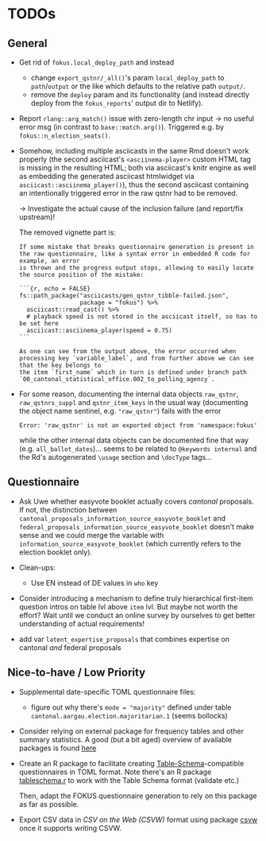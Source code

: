 # TODOs

## General

-   Get rid of `fokus.local_deploy_path` and instead

    -   change `export_qstnr/_all()`'s param `local_deploy_path` to `path`/`output` or the like which defaults to the relative path `output/`.
    -   remove the `deploy` param and its functionality (and instead directly deploy from the `fokus_reports`' output dir to Netlify).

-   Report `rlang::arg_match()` issue with zero-length chr input -\> no useful error msg (in contrast to `base::match.arg()`). Triggered e.g. by
    `fokus::n_election_seats()`.

-   Somehow, including multiple asciicasts in the same Rmd doesn't work properly (the second asciicast's `<asciinema-player>` custom HTML tag is missing in the
    resulting HTML; both via asciicast's knitr engine as well as embedding the generated asciicast htmlwidget via `asciicast::asciinema_player()`), thus the
    second asciicast containing an intentionally triggered error in the raw qstnr had to be removed.

    -\> Investigate the actual cause of the inclusion failure (and report/fix upstream)!

    The removed vignette part is:

    ````         
    If some mistake that breaks questionnaire generation is present in the raw questionnaire, like a syntax error in embedded R code for example, an error
    is thrown and the progress output stops, allowing to easily locate the source position of the mistake:

    ```{r, echo = FALSE}
    fs::path_package("asciicasts/gen_qstnr_tibble-failed.json",
                     package = "fokus") %>%
      asciicast::read_cast() %>%
      # playback speed is not stored in the asciicast itself, so has to be set here
      asciicast::asciinema_player(speed = 0.75)
    ```

    As one can see from the output above, the error occurred when processing key `variable_label`, and from further above we can see that the key belongs to
    the item `first_name` which in turn is defined under branch path `00_cantonal_statistical_office.002_to_polling_agency`.
    ````

-   For some reason, documenting the internal data objects `raw_qstnr`, `raw_qstnrs_suppl` and `qstnr_item_keys` in the usual way (documenting the object name
    sentinel, e.g. `"raw_qstnr"`) fails with the error

    ```         
    Error: 'raw_qstnr' is not an exported object from 'namespace:fokus'
    ```

    while the other internal data objects can be documented fine that way (e.g. `all_ballot_dates`)... seems to be related to `@keywords internal` and the Rd's
    autogenerated `\usage` section and `\docType` tags...

## Questionnaire

-   Ask Uwe whether easyvote booklet actually covers *cantonal* proposals. If not, the distinction between
    `cantonal_proposals_information_source_easyvote_booklet` and `federal_proposals_information_source_easyvote_booklet` doesn't make sense and we could merge
    the variable with `information_source_easyvote_booklet` (which currently refers to the election booklet only).

-   Clean-ups:

    -   Use EN instead of DE values in `who` key

-   Consider introducing a mechanism to define truly hierarchical first-item question intros on table lvl above `item` lvl. But maybe not worth the effort? Wait
    until we conduct an online survey by ourselves to get better understanding of actual requirements!

-   add var `latent_expertise_proposals` that combines expertise on cantonal *and* federal proposals

## Nice-to-have / Low Priority

-   Supplemental date-specific TOML questionnaire files:

    -   figure out why there's `mode = "majority"` defined under table `cantonal.aargau.election.majoritarian.1` (seems bollocks)

-   Consider relying on external package for frequency tables and other summary statistics. A good (but a bit aged) overview of available packages is found
    [here](https://dabblingwithdata.wordpress.com/2017/12/20/my-favourite-r-package-for-frequency-tables/)

-   Create an R package to facilitate creating [Table-Schema](https://specs.frictionlessdata.io/table-schema/)-compatible questionnaires in TOML format. Note
    there's an R package [tableschema.r](https://libraries.frictionlessdata.io/docs/table-schema/rlang) to work with the Table Schema format (validate etc.)

    Then, adapt the FOKUS questionnaire generation to rely on this package as far as possible.

-   Export CSV data in *CSV on the Web (CSVW)* format using package [csvw](https://robsteranium.github.io/csvwr/) once it supports writing CSVW.
